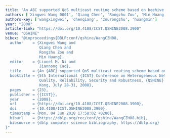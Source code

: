 ```yaml
---
title: "An ABC supported QoS multicast routing scheme based on beehive algorithm"
authors: ['Xingwei Wang 0001', 'Qiang Chen', 'Rongzhu Zou', 'Min Huang 0001']
authors-key: ['wangxingwei', 'chenqiang', 'zourongzhu', 'huangmin']
year: "2008"
article-link: "https://doi.org/10.4108/ICST.QSHINE2008.3900"
venue: "QSHINE"
bibex: "@inproceedings{DBLP:conf/qshine/WangCZH08,
  author    = {Xingwei Wang and
               Qiang Chen and
               Rongzhu Zou and
               Min Huang},
  editor    = {Lionel M. Ni and
               Jiannong Cao},
  title     = {An {ABC} supported QoS multicast routing scheme based on beehive algorithm},
  booktitle = {5th International {ICST} Conference on Heterogeneous Networking for
               Quality, Reliability, Security and Robustness, {QSHINE} 2008, Hong
               Kong, July 28-31, 2008},
  pages     = {23},
  publisher = {{ICST}},
  year      = {2008},
  url       = {https://doi.org/10.4108/ICST.QSHINE2008.3900},
  doi       = {10.4108/ICST.QSHINE2008.3900},
  timestamp = {Mon, 04 Jun 2018 17:58:02 +0200},
  biburl    = {https://dblp.org/rec/conf/qshine/WangCZH08.bib},
  bibsource = {dblp computer science bibliography, https://dblp.org}
}"
---
```

